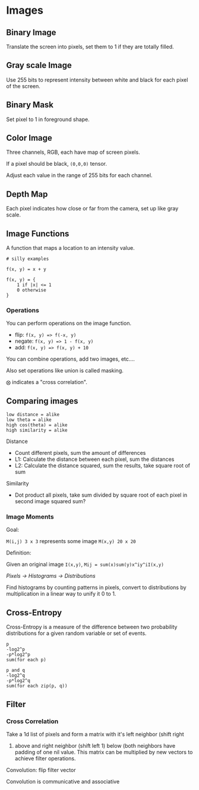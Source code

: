 # Images

## Binary Image

Translate the screen into pixels, set them to 1 if they are totally filled.

## Gray scale Image

Use 255 bits to represent intensity between white and black for each pixel of
the screen.

## Binary Mask

Set pixel to 1 in foreground shape.

## Color Image

Three channels, RGB, each have map of screen pixels.

If a pixel should be black, `(0,0,0)` tensor.

Adjust each value in the range of 255 bits for each channel.

## Depth Map

Each pixel indicates how close or far from the camera, set up like gray scale.

## Image Functions

A function that maps a location to an intensity value.

```
# silly examples

f(x, y) = x + y

f(x, y) = {
    1 if |x| <= 1
    0 otherwise
}
```

### Operations

You can perform operations on the image function.

- flip: `f(x, y) => f(-x, y)`
- negate: `f(x, y) => 1 - f(x, y)`
- add: `f(x, y) => f(x, y) + 10`

You can combine operations, add two images, etc....

Also set operations like union is called masking.

`⨂` indicates a "cross correlation".

## Comparing images

```
low distance = alike
low theta = alike
high cos(theta) = alike
high similarity = alike
```

Distance

- Count different pixels, sum the amount of differences
- L1: Calculate the distance between each pixel, sum the distances
- L2: Calculate the distance squared, sum the results, take square root of sum

Similarity

- Dot product all pixels, take sum divided by square root of each pixel in
  second image squared sum?

### Image Moments

Goal:

`M(i,j) 3 x 3` represents some image `M(x,y) 20 x 20`

Definition:

Given an original image `I(x,y)`, `Mij = sum(x)sum(y)x^iy^iI(x,y)`

_Pixels -> Histograms -> Distributions_

Find histograms by counting patterns in pixels, convert to distributions by
multiplication in a linear way to unify it 0 to 1.

## Cross-Entropy

Cross-Entropy is a measure of the difference between two probability
distributions for a given random variable or set of events.

```
p
-log2^p
-p*log2^p
sum(for each p)

p and q
-log2^q
-p*log2^q
sum(for each zip(p, q))
```

## Filter

### Cross Correlation

Take a 1d list of pixels and form a matrix with it's left neighbor (shift right

1. above and right neighbor (shift left 1) below (both neighbors have padding of
   one nil value. This matrix can be multiplied by new vectors to achieve
   filter operations.

Convolution: flip filter vector

Convolution is communicative and associative
